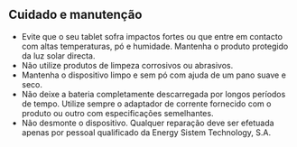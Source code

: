 ## Cuidado e manutenção

* Evite que o seu tablet sofra impactos fortes ou que entre em contacto com altas temperaturas, pó e humidade. Mantenha o produto protegido da luz solar directa.
* Não utilize produtos de limpeza corrosivos ou abrasivos.
* Mantenha o dispositivo limpo e sem pó com ajuda de um pano suave e seco.
* Não deixe a bateria completamente descarregada por longos períodos de tempo. Utilize sempre o adaptador de corrente fornecido com o produto ou outro com especificações semelhantes.
* Não desmonte o dispositivo. Qualquer reparação deve ser efetuada apenas por pessoal qualificado da Energy Sistem Technology, S.A.

